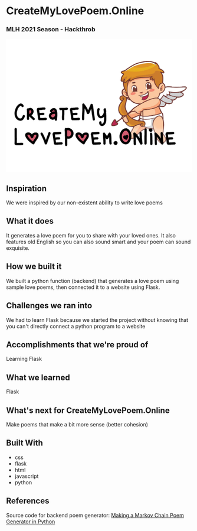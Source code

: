 # CreateMyLovePoem.Online
### MLH 2021 Season - Hackthrob
![alt text](https://github.com/Jaxz102/LovePoem/blob/master/logo.jpg?raw=true)

## Inspiration
We were inspired by our non-existent ability to write love poems

## What it does
It generates a love poem for you to share with your loved ones. It also features old English so you can also sound smart and your poem can sound exquisite.

## How we built it
We built a python function (backend) that generates a love poem using sample love poems, then connected it to a website using Flask.

## Challenges we ran into
We had to learn Flask because we started the project without knowing that you can't directly connect a python program to a website

## Accomplishments that we're proud of
Learning Flask

## What we learned
Flask

## What's next for CreateMyLovePoem.Online
Make poems that make a bit more sense (better cohesion)

## Built With
- css
- flask
- html
- javascript
- python

## References
Source code for backend poem generator: [Making a Markov Chain Poem Generator in Python](https://blog.upperlinecode.com/making-a-markov-chain-poem-generator-in-python-4903d0586957)
